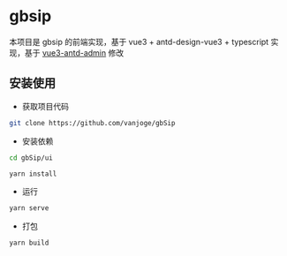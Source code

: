# gbsip

本项目是 gbsip 的前端实现，基于 vue3 + antd-design-vue3 + typescript 实现，基于 [vue3-antd-admin](https://github.com/buqiyuan/vue3-antd-admin) 修改

## 安装使用

- 获取项目代码

```bash
git clone https://github.com/vanjoge/gbSip
```

- 安装依赖

```bash
cd gbSip/ui

yarn install

```

- 运行

```bash
yarn serve
```

- 打包

```bash
yarn build
```
